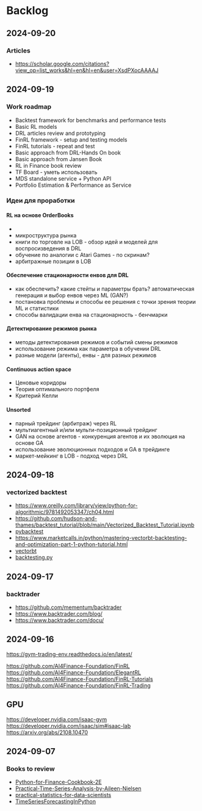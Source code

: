 # Backlog

## 2024-09-20

### Articles
- https://scholar.google.com/citations?view_op=list_works&hl=en&hl=en&user=XsdPXocAAAAJ

## 2024-09-19

### Work roadmap

- Backtest framework for benchmarks and performance tests
- Basic RL models
- DRL articles review and prototyping
- FinRL framework - setup and testing models
- FinRL tutorials - repeat and test 
- Basic approach from DRL-Hands On book
- Basic approach from Jansen Book
- RL in Finance book review
- TF Board - уметь использовать
- MDS standalone service + Python API
- Portfolio Estimation & Performance as Service 

### Идеи для проработки

#### RL на основе OrderBooks
- 
- микроструктура рынка
- книги по торговле на LOB - обзор идей и моделей для воспросизведения в DRL
- обучение по аналогии с Atari Games - по скринам?
- арбитражные позиции в LOB

#### Обеспечение стационарности енвов для DRL

- как обеспечить? какие стейты и параметры брать? автоматическая генерация и выбор енвов через ML (GAN?)
- постановка проблемы и способы ее решения с точки зрения теории ML и статистики
- способы валидации енва на стационарность - бенчмарки

#### Детектирование режимов рынка

- методы детектирования режимов и событий смены режимов
- использование режима как параметра в обучении DRL
- разные модели (агенты), енвы - для разных режимов

#### Continuous action space

- Ценовые коридоры
- Теория оптимального портфеля
- Критерий Келли

#### Unsorted

- парный трейдинг (арбитраж) через RL
- мультиагентный и/или мульти-позиционный трейдинг
- GAN на основе агентов - конкуренция агентов и их эволюция на основе GA
- использование эволюционных подходов и GA в трейдинге
- маркет-мейкинг в LOB - подход через DRL


## 2024-09-18

### vectorized backtest
- https://www.oreilly.com/library/view/python-for-algorithmic/9781492053347/ch04.html
- https://github.com/hudson-and-thames/backtest_tutorial/blob/main/Vectorized_Backtest_Tutorial.ipynb
- [pybacktest](https://github.com/ematvey/pybacktest)
- https://www.marketcalls.in/python/mastering-vectorbt-backtesting-and-optimization-part-1-python-tutorial.html
- [vectorbt](https://vectorbt.dev/)
- [backtesting.py](https://github.com/kernc/backtesting.py)


## 2024-09-17

### backtrader

- https://github.com/mementum/backtrader
- https://www.backtrader.com/blog/
- https://www.backtrader.com/docu/


## 2024-09-16
https://gym-trading-env.readthedocs.io/en/latest/

https://github.com/AI4Finance-Foundation/FinRL
https://github.com/AI4Finance-Foundation/ElegantRL
https://github.com/AI4Finance-Foundation/FinRL-Tutorials
https://github.com/AI4Finance-Foundation/FinRL-Trading

## GPU
https://developer.nvidia.com/isaac-gym
https://developer.nvidia.com/isaac/sim#isaac-lab
https://arxiv.org/abs/2108.10470


## 2024-09-07

### Books to review

- [Python-for-Finance-Cookbook-2E](https://github.com/erykml/Python-for-Finance-Cookbook-2E)
- [Practical-Time-Series-Analysis-by-Aileen-Nielsen](https://github.com/vbukkala/Practical-Time-Series-Analysis-by-Aileen-Nielsen)
- [practical-statistics-for-data-scientists](https://github.com/gedeck/practical-statistics-for-data-scientists)
- [TimeSeriesForecastingInPython](https://github.com/marcopeix/TimeSeriesForecastingInPython)

